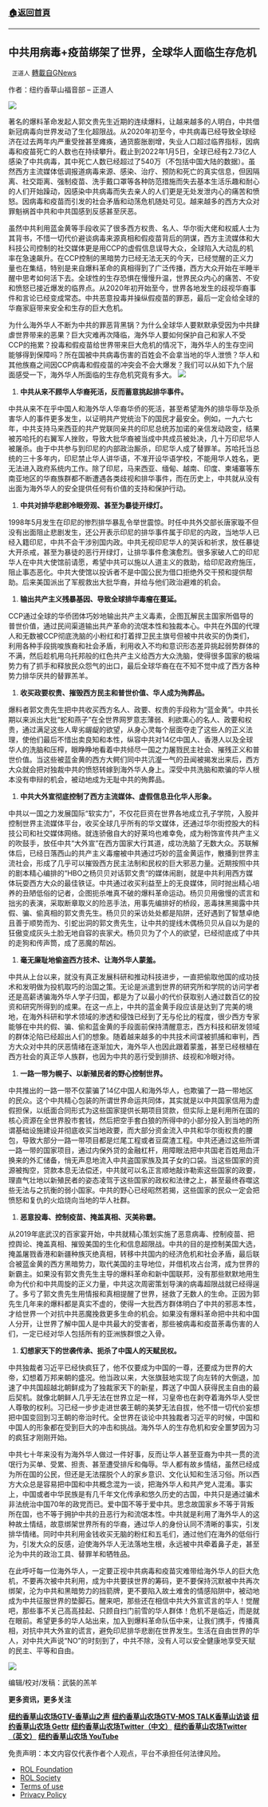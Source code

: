 ###  [:house:返回首頁](https://github.com/ourhimalayas/txt)
---


## 中共用病毒+疫苗绑架了世界，全球华人面临生存危机
` 正道人` [轉載自GNews](https://gnews.org/zh-hans/1831574/)

作者：纽约香草山福音部 – 正道⼈



![](https://assets.gnews.org/wp-content/uploads/2022/01/logo-5-768x103-2.jpg)



著名的爆料革命发起人郭文贵先生近期的连续爆料，让越来越多的人明白，中共借新冠病毒向世界发动了生化超限战。从2020年初至今，中共病毒已经导致全球经济在过去两年内严重受挫甚至瘫痪，通货膨胀剧增，失业人口超过临界指标，因病毒和疫苗死亡的人数也在持续攀升。截止到2022年1月5日，全球已经有2.73亿人感染了中共病毒，其中死亡人数已经超过了540万（不包括中国大陆的数据）。虽然西方主流媒体低调报道病毒来源、感染、治疗、预防和死亡的真实信息，但因隔离、社交距离、强制疫苗、洗手戴口罩等各种防范措施而失去基本生活乐趣和耐心的人们开始躁动，因感染中共病毒而失去亲人的人们更是无处发泄内心的痛苦和愤怒。因病毒和疫苗而引发的社会矛盾和动荡危机随处可见。越来越多的西方大众对罪魁祸首中共和中共国感到反感甚至厌恶。

虽然中共利用蓝金黄等手段收买了很多西方权贵、名人、华尔街大佬和权威人士为其背书，不惜一切代价避谈病毒来源真相和假疫苗背后的阴谋，西方主流媒体和大科技公司控制的社交媒体更是用CCP的虚假信息误导大众，全球陷入大动乱的机率在急速飙升。在CCP控制的黑暗势力已经无法无天的今天，已经觉醒的正义力量也在集结，特别是来自爆料革命的真相得到了广泛传播，西方大众开始在半睡半醒中思考如何活下去。全球性的生存恐惧在慢慢升温，世界民众内心的痛苦、不安和愤怒已接近爆发的临界点。从2020年初开始至今，世界各地发生的歧视华裔事件和言论已经变成常态。中共恶意投毒并操纵假疫苗的罪恶，最后一定会给全球的华裔家庭带来安全和生存的巨大危机。

为什么海外华人不断为中共的罪恶背黑锅？为什么全球华人要默默承受因为中共肆虐世界带来的恶果？巨大灾难再次降临，海外华人要如何保护自己和家人不受CCP的拖累？投毒和假疫苗给世界带来巨大危机的情况下，海外华人的生存空间能够得到保障吗？所在国被中共病毒伤害的百姓会不会拿当地的华人泄愤？华人和其他族裔之间因CCP病毒和假疫苗的冲突会不会大爆发？我们可以从如下九个层面感受一下，海外华人所面临的生存危机究竟有多大。
![](https://assets.gnews.org/wp-content/uploads/2022/01/20220107_1.jpg)
1. **中共从来不顾华人华裔死活，反而蓄意挑起排华事件。**


中共从来不在乎中国人和海外华人华裔华侨的死活，甚至希望海外的排华辱华及杀害华人的事件更多发生，以证明共产党统治下的国民才最安全。例如，一九六七年，中共支持马来西亚的共产党联同亲共的印尼总统苏加诺的亲信发动政变，结果被苏哈托的右翼军人挫败，导致大批华裔被当成中共成员被处决，几十万印尼华人被屠杀。由于中共参与到印尼的内部政治厮杀，印尼华人成了替罪羊。苏哈托当总统的三十多年内，印尼禁止华人讲华语，不准开设华语学校，不能用华人姓名，更无法进入政府系统内工作。除了印尼，马来西亚、缅甸、越南、印度、柬埔寨等东南亚地区的华裔族群都不断遭遇各类歧视和排华事件，而在历史上，中共就从没有出面为海外华人的安全提供任何有价值的支持和保护行动。

1. **中共对排华悲剧冷眼旁观、甚至为暴徒开绿灯。**


1998年5月发生在印尼的惨烈排华暴乱令举世震惊。时任中共外交部长唐家璇不但没有出面阻止悲剧发生，还公开表示印尼的排华事件属于印尼的内政，当地华人已经入籍印尼，中共不会干涉别国内政。中共无视印尼华人的哭诉和祈求，放任暴徒大开杀戒，甚至为暴徒的恶行开绿灯，让排华事件愈演愈烈。很多家破人亡的印尼华人在中共大使馆前请愿，希望中共可以施以人道主义的救助，给印尼政府施压，阻止事态恶化。中共大使馆以投诉者不是中国公民为借口拒绝外交干预和提供帮助。后来美国派出了军舰救出大批华裔，并给与他们政治避难的机会。

1. **输出共产主义残暴基因、导致全球排华毒瘤在蔓延。**


CCP通过全球的华侨团体巧妙地输出共产主义毒素，企图瓦解民主国家所倡导的普世价值，通过民间渠道输出共产革命的流氓本性和独裁本心。中共在外国的代理人和无数被CCP彻底洗脑的小粉红和打着捍卫民主旗号但被中共收买的伪类们，利用各种手段挑唆族裔和社会矛盾，利用收入不均和意识形态差异挑起弱势群体的不满，然后趁机用乌托邦般的红色共产主义给西方大众洗脑，使得很多国家的极端势力有了抓手和释放民众怨气的出口，最后全球华裔在在不知不觉中成了西方各种势力排华厌共的替罪羔羊。

1. **收买政要权贵、摧毁西方民主和普世价值、华人成为殉葬品。**


爆料者郭文贵先生把中共收买西方名人、政要、权贵的手段称为“蓝金黄”。中共长期以来派出大批“蛇和燕子”在全世界网罗意志薄弱、利欲熏心的名人、政要和权贵，通过满足这些人卑劣龌龊的欲望，从身心灵每个层面夺走了这些人的正义法理，使他们最后不惜出卖良知和本性，纵容中共对14亿中国人、香港人以及全球华人的洗脑和压榨，眼睁睁地看着中共倾尽一国之力屠戮民主社会、摧残正义和普世价值。当这些被蓝金黄的西方大鳄们同中共沆瀣一气的丑闻被揭发出来后，西方大众就会把对独裁中共的愤怒转嫁到海外华人身上。深受中共洗脑和欺骗的华人根本没有申辩的机会，被动地成为无耻中共的殉葬品。

1. **中共大外宣彻底控制了西方主流媒体、虚假信息丑化华人形象。**


中共以一国之力发展国际“软实力”，不仅花巨资在世界各地成立孔子学院，入股并控制世界主流媒体平台，收买全球几乎所有的华文媒体，还通过华尔街控股大的科技公司和社交媒体网络。就连骄傲自大的好莱坞也难幸免，成为粉饰宣传共产主义的吹鼓手，放任中共“大外宣”在西方国家大行其道，成功洗脑了无数大众。苏联解体后，已经日落西山的共产主义毒瘤被中共通过巧妙的蓝金黄运作，散播到世界主流社会，形成了几乎可以摧毁西方民主法制和民权的巨大邪恶力量。近期按照中共的剧本精心编排的“HBO之杨贝贝对话郭文贵“的媒体闹剧，就是中共利用西方媒体玩耍西方大众的最佳铁证。中共通过收买利益至上的无良媒体，同时抛出精心培养的丑陋低俗的记者，企图扼杀唯真不破的爆料革命运动。杨贝贝用傲慢的谎言和拙劣的表演，采取断章取义的险恶手法，用事先编排好的桥段，恶毒抹黑揭露中共假、骗、偷真相的郭文贵先生。杨贝贝的采访处处都是陷阱，还好遇到了智慧卓绝且善于顺势而为、引蛇出洞的郭文贵先生，让中共的提线木偶杨贝贝从自以为是的狂傲变成灰头土脸无地自容的丧家犬。杨贝贝为了个人的欲望，已经彻底成了中共的走狗和传声筒，成了恶魔的帮凶。

1. **毫无廉耻地偷盗西方技术、让海外华人蒙羞。**


中共从上台以来，就没有真正发展科研和推动科技进步，一直把偷取他国的成功技术和发明做为投机取巧的治国之策。无论是派遣到世界的研究所和学院的访问学者还是高薪诱骗海外华人学子归国，都是为了以最小的代价获取别人通过数百亿的投资和研究所得到的成果。在这一点上，中共的蓝金黄手段应该是达到了完美的境地，在海外科研和学术领域的渗透和侵蚀已经到了无与伦比的程度，很少西方专家能够在中共的假、骗、偷和蓝金黄的手段面前保持清醒意志，西方科技和研发领域的群体沦陷已经超出人们的想象。随着越来越多的中共技术间谍被抓捕和审判，西方大众对中共的厌恶情绪在逐渐加大，海外华人也因此跟着蒙羞，甚至已经根植在西方社会的真正华人族群，也因为中共的恶行受到排挤、歧视和冷眼对待。

1. **一路一带为幌子、以新殖民者的野心控制世界。**


中共推出的一路一带不仅蒙骗了14亿中国人和海外华人，也欺骗了一路一带地区的民众。这个中共精心包装的所谓世界命运共同体，其实就是以中共国家信用为虚假担保，以纸面合同形式为这些国家提供长期项目贷款，但实际上是利用所在国的核心资源在全世界股市套钱，然后把空手套白狼的所得中的小部分投入到当地的所谓基础设施建设并彻底收买当地政要，而大部分资金流入中共和华尔街权贵的腰包，导致大部分一路一带项目都是烂尾工程或者豆腐渣工程。中共还通过这些所谓一路一带的国家项目，通过内保外贷的金融杠杆，用障眼法把中共国老百姓用血汗换来的外汇储备，悄无声息地流入中共盗国家族及其子女的口袋。当这些国家的资源被掏空，贷款本息无法偿还，中共就可以名正言顺地敲诈勒索这些国家的政要，理直气壮地以新殖民者的姿态凌驾于这些国家的政权和法律之上，甚至最终吞噬这些无法与之抗衡的弱小国家。中共的野心已经昭然若揭，这些国家的民众一定会把愤怒和复仇的火焰烧向当地的华人社群。

1. **恶意投毒、控制疫苗、掩盖真相、灭美称霸。**


从2019年底武汉的百家宴开始，中共就精心策划实施了恶意病毒、控制疫苗、把控舆论、掩盖真相、摧毁美国的生化和信息超限战。中共的目的是控制美国大选，掩盖屠戮香港和新疆种族灭绝真相，转移中共国内的经济危机和社会矛盾，最后联合被蓝金黄的西方黑暗势力，取代美国的主导地位，并借机攻占台湾，成为世界的新霸主。如果没有郭文贵先生主导的爆料革命和新中国联邦，没有那些默默地用生命为代价和中共周旋的正义力量，中共这次周密策划导演的病毒超限战就已经得逞了。多亏了郭文贵先生用情报和真相提醒了世界，拯救了无数人的生命。正因为郭先生几年来的爆料都是真实不虚的，使得一大批西方群体明白了中共的邪恶本性，才给世界一个对抗中共恶魔挽救更多生命的机会。如果没有爆料革命把中共和中国人分开，让世界了解中国人是中共最大的受害者，那些被病毒和疫苗荼毒伤害的人们，一定已经对华人包括所有的亚洲族群恨之入骨。

1. **幻想家天下的世袭传承、扼杀了中国人的天赋民权。**


中共独裁者习近平已经快疯狂了，他不仅要成为中国的一尊，还要成为世界的大帝，幻想着万邦来朝的盛况。他当政以来，大张旗鼓地实现了向左转的大倒退，加速了中共国超越北朝鲜成为了独裁家天下的新星，葬送了中国人获得民主自由的最后契机。就像北朝鲜人几乎无法在世界立足一样，习皇帝也在剥夺着海外华人受世人尊敬的权利。习已经一步步走进世袭王朝的美梦无法自拔，他不惜一切代价妄想把中国变回到习王朝的帝治时代。全世界在谈论中共独裁者习近平的时候，中国和中国人的形象都在受到巨大的冲击和挑战。海外华人的生存危机和安全噩梦因为习的疯狂才刚刚开始。

中共七十年来没有为海外华人做过一件好事，反而让华人甚至亚裔为中共一贯的流氓行为买单、受累、担责、甚至遭受排斥和侮辱。华人都有故乡情结，虽然已经成为所在国的公民，但还是无法摆脱个人的家乡意识、文化认知和生活习俗。所以西方大众总是容易把中国和中共概念混为一谈，把海外华人和共产党人混淆。事实上，中国或者中华民族是有几千年文化传承和悠久历史的古国，中共只是通过骗术非法统治中国70年的政党而已。爱中国不等于爱中共。思念故国家乡不等于背叛所在国，也不等于拥护中共的丑恶行为和流氓本性。中共就是利用了海外华人的这种故土情结，故意绑架世界所有的华裔，通过华人的身份认同不清晰的事实，引发排华情绪。同时中共利用金钱收买无脑的粉红和五毛们，通过他们在海外的低俗行为，引发大众的反感，迫使海外华人无法落地生根，永远被中共牵着鼻子走，甚至沦为中共的政治工具、替罪羊和牺牲品。

在此呼吁每一位海外华人，一定要正视中共病毒和疫苗灾难带给海外华人的巨大危机，不要再次被中共利用，成为中共要挟世界的筹码，更不要保持沉默被中共再次绑架，沦为中共和黑暗势力的挡箭牌，更不要陷入故土难舍的情感陷阱中，被动地成为中共征服世界的垫脚石。醒来吧，那些还在相信中共大外宣谎言的华人！觉醒吧，那些事不关己高高挂起、只顾自扫门前雪的华人群体！危机不是临近，而是就在眼前。希望更多的华人站出来，加入到爆料革命队伍中来，让我们携手，传播真相，对抗中共大外宣的谎言，避免印尼排华悲剧在世界发生。生活在自由世界的华人，对中共大声说“NO”的时刻到了，中共不除，没有人可以安全健康地享受天赋的民主、平等和自由。



![](https://assets.gnews.org/wp-content/uploads/2022/01/jan2022.jpg)



编辑/校对/发稿：武裝的羔羊

**更多资讯，更多关注**

[**纽约香草山农场GTV-香草山之声**](https://gtv.org/user/5ffbdcd7f579a75e0bd123e6)
[**纽约香草山农场GTV-MOS TALK香草山访谈**](https://gtv.org/getter/601aeffdf5b9e26ca9d7ad10)
[**纽约香草山农场 Gettr**](https://www.gettr.com/user/himalaya_mos)
[**纽约香草山农场Twitter（中文）**](https://twitter.com/HIMALAYA_MOS)
[**纽约香草山农场Twitter（英文）**](https://twitter.com/MosHimalaya)
[**纽约香草山农场 YouTube**](https://www.youtube.com/channel/UCSLHrqs6Pil7V-_jOuZVVgg)

 

免责声明：本文内容仅代表作者个人观点，平台不承担任何法律风险。

- [ROL Foundation](https://rolfoundation.org/)
- [ROL Society](https://rolsociety.org/)
- [Terms of use](https://gnews.org/terms-of-use-3/)
- [Privacy Policy](https://gnews.org/privacy-policy/)
